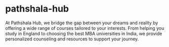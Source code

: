 # pathshala-hub
At Pathshala Hub, we bridge the gap between your dreams and reality by offering a wide range of courses tailored to your interests. From helping you study in England to choosing the best MBA universities in India, we provide personalized counseling and resources to support your journey.
